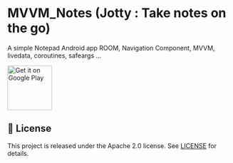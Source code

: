 # MVVM_Notes (Jotty : Take notes on the go)
A simple Notepad Android app ROOM, Navigation Component, MVVM, livedata, coroutines, safeargs ...

<a href="https://play.google.com/store/apps/details?id=com.codexo.notes" target="_blank">
<img src="https://play.google.com/intl/en_us/badges/images/generic/en-play-badge.png" alt="Get it on Google Play" height="100"/></a>


<!-- <p float="left">
  <img src="download/welcome.png" width="200" />
  <img src="download/catagory.png" width="200" /> 
  <img src="download/modal.png" width="200" />
  <img src="download/trivia.png" width="200" />
</p> -->


## 📝 License
This project is released under the Apache 2.0 license.
See [LICENSE](./LICENSE) for details.
